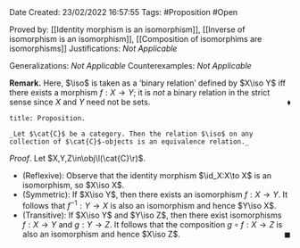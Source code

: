 <br />
<br />

Date Created: 23/02/2022 16:57:55
Tags: #Proposition #Open 

Proved by: [[Identity morphism is an isomorphism]], [[Inverse of isomorphism is an isomorphism]], [[Composition of isomorphims are isomorphisms]]
Justifications: _Not Applicable_

Generalizations: _Not Applicable_
Counterexamples: _Not Applicable_

**Remark.** Here, $\iso$ is taken as a $\textrm{`}$binary relation$\textrm{'}$ defined by $X\iso Y$ iff there exists a morphism $f:X\to Y$; it is _not_ a binary relation in the strict sense since $X$ and $Y$ need not be sets.<span style="float:right;">$\blacklozenge$</span>

``` ad-Proposition
title: Proposition.

_Let $\cat{C}$ be a category. Then the relation $\iso$ on any collection of $\cat{C}$-objects is an equivalence relation._

```

_Proof_. Let $X,Y,Z\in\obj\l(\cat{C}\r)$.
* (Reflexive): Observe that the identity morphism $\id_X:X\to X$ is an isomorphism, so $X\iso X$.
* (Symmetric): If $X\iso Y$, then there exists an isomorphism $f:X\to Y$. It follows that $f^{-1}:Y\to X$ is also an isomorphism and hence $Y\iso X$.
* (Transitive): If $X\iso Y$ and $Y\iso Z$, then there exist isomorphisms $f:X\to Y$ and $g:Y\to Z$. It follows that the composition $g\circ f:X\to Z$ is also an isomorphism and hence $X\iso Z$.<span style="float:right;">$\blacksquare$</span>
